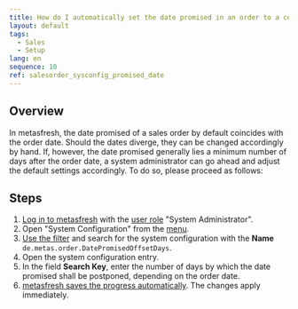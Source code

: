 ```yaml
---
title: How do I automatically set the date promised in an order to a certain number of days after the order date? (System Administrator)
layout: default
tags:
  - Sales
  - Setup
lang: en
sequence: 10
ref: salesorder_sysconfig_promised_date
---
```


## Overview
In metasfresh, the date promised of a sales order by default coincides with the order date. Should the dates diverge, they can be changed accordingly by hand. If, however, the date promised generally lies a minimum number of days after the order date, a system administrator can go ahead and adjust the default settings accordingly. To do so, please proceed as follows:

## Steps
1. [Log in to metasfresh](Login) with the [user role](NewUserRole) "System Administrator".
1. Open "System Configuration" from the [menu](Menu).
1. [Use the filter](Filtering_function) and search for the system configuration with the **Name** `de.metas.order.DatePromisedOffsetDays`.
1. Open the system configuration entry.
1. In the field **Search Key**, enter the number of days by which the date promised shall be postponed, depending on the order date.
1. [metasfresh saves the progress automatically](Saveindicator). The changes apply immediately.

